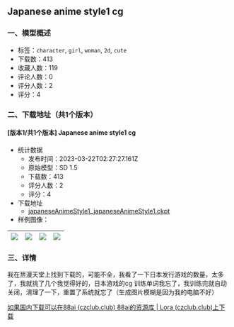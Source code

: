 ## Japanese anime style1 cg
### 一、模型概述

- 标签：`character`, `girl`, `woman`, `2d`, `cute`
- 下载数：413
- 收藏人数：119
- 评论人数：0
- 评分人数：2
- 评分：4

### 二、下载地址（共1个版本）

#### [版本1/共1个版本] Japanese anime style1 cg

- 统计数据
  - 发布时间：2023-03-22T02:27:27.161Z
  - 原始模型：SD 1.5
  - 下载数：413
  - 评分人数：2
  - 评分：4
- 下载地址
  - [japaneseAnimeStyle1_japaneseAnimeStyle1.ckpt](https://civitai.com/api/download/models/27053)
- 样例图像：

| <img src="https://image.civitai.com/xG1nkqKTMzGDvpLrqFT7WA/13c5de14-76aa-4065-c929-4c635610c200/width=450/298125.jpeg" /> | <img src="https://image.civitai.com/xG1nkqKTMzGDvpLrqFT7WA/6b5ba47d-63d1-4237-ab52-17b067415c00/width=450/298130.jpeg" /> | <img src="https://image.civitai.com/xG1nkqKTMzGDvpLrqFT7WA/2b21489d-2d43-48a1-0f71-3fcb1bef6000/width=450/298129.jpeg" /> | <img src="https://image.civitai.com/xG1nkqKTMzGDvpLrqFT7WA/027fe98a-3a9d-445f-79ae-6b2424b99800/width=450/298128.jpeg" /> |
| ---- | ---- | ---- | ---- |


### 三、详情
<p>我在🈲漫天堂上找到下载的，可能不全，我看了一下日本发行游戏的数量，太多了，我就挑了几个我觉得好的，日本游戏的cg 训练单词我忘了，我训练完就自动关闭，清理了一下，重置了系统就忘了（生成图片模糊是因为我的电脑不好）</p><p><a target="_blank" rel="ugc" href="https://czclub.club/">如果国内下载可以在88ai (</a><a target="_blank" rel="ugc" href="http://czclub.club">czclub.club</a><a target="_blank" rel="ugc" href="https://czclub.club/">)    </a><a target="_blank" rel="ugc" href="https://file.czclub.club/1/lora%E6%A8%A1%E5%9E%8B/Lora">88ai的资源库 | Lora (</a><a target="_blank" rel="ugc" href="http://czclub.club">czclub.club</a><a target="_blank" rel="ugc" href="https://file.czclub.club/1/lora%E6%A8%A1%E5%9E%8B/Lora">)上下载</a></p>